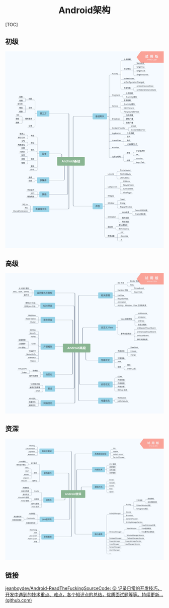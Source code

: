 <h1 align="center">Android架构</h1>

[TOC]

## 初级

![Android基础](media/Android基础.png)

## 高级

![Android高级](media/Android高级.png)

## 资深

![Android资深](media/Android资深.png)

## 链接

[jeanboydev/Android-ReadTheFuckingSourceCode: 😜 记录日常的开发技巧，开发中遇到的技术重点、难点，各个知识点的总结，优质面试题等等。持续更新... (github.com)](https://github.com/jeanboydev/Android-ReadTheFuckingSourceCode)

